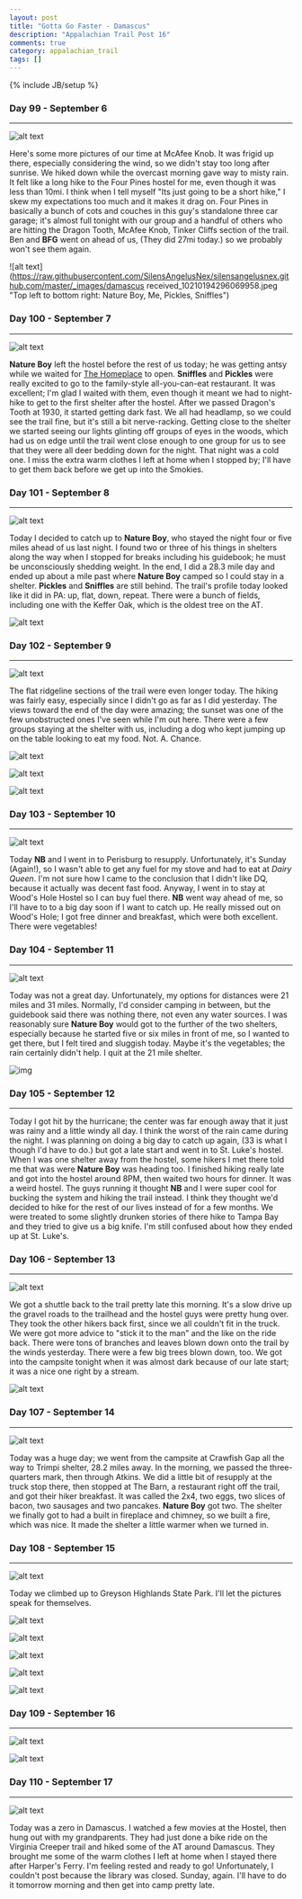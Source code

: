 ```yaml
---
layout: post
title: "Gotta Go Faster - Damascus"
description: "Appalachian Trail Post 16"
comments: true
category: appalachian_trail
tags: []
---
```

{% include JB/setup %}

### Day 99 - September 6
---

![alt text](https://raw.githubusercontent.com/SilensAngelusNex/silensangelusnex.github.com/master/_images/damascus/received_10210194296069958.jpeg "McAfee Knob")

Here's some more pictures of our time at McAfee Knob. It was frigid up there, especially considering the wind, so we didn't stay too long after sunrise. We hiked down while the overcast morning gave way to misty rain. It felt like a long hike to the Four Pines hostel for me, even though it was less than 10mi. I think when I tell myself "Its just going to be a short hike," I skew my expectations too much and it makes it drag on. Four Pines in basically a bunch of cots and couches in this guy's standalone three car garage; it's almost full tonight with our group and a handful of others who are hitting the Dragon Tooth, McAfee Knob, Tinker Cliffs section of the trail. Ben and **BFG** went on ahead of us, (They did 27mi today.) so we probably won't see them again.

![alt text](https://raw.githubusercontent.com/SilensAngelusNex/silensangelusnex.github.com/master/_images/damascus received_10210194296069958.jpeg "Top left to bottom right: Nature Boy, Me, Pickles, Sniffles")


### Day 100 - September 7
---

![alt text](https://raw.githubusercontent.com/SilensAngelusNex/silensangelusnex.github.com/master/_images/damascus/20170907_190130.jpg "View from Dragon's Tooth")

**Nature Boy** left the hostel before the rest of us today; he was getting antsy while we waited for [The Homeplace](https://thetrek.co/appalachian-trail/the-homeplace-restaurant-closes-permanently/) to open. **Sniffles** and **Pickles** were really excited to go to the family-style all-you-can-eat restaurant. It was excellent; I'm glad I waited with them, even though it meant we had to night-hike to get to the first shelter after the hostel. After we passed Dragon's Tooth at 1930, it started getting dark fast. We all had headlamp, so we could see the trail fine, but it's still a bit nerve-racking. Getting close to the shelter we started seeing our lights glinting off groups of eyes in the woods, which had us on edge until the trail went close enough to one group for us to see that they were all deer bedding down for the night. That night was a cold one. I miss the extra warm clothes I left at home when I stopped by; I'll have to get them back before we get up into the Smokies.

### Day 101 - September 8
---

![alt text](https://raw.githubusercontent.com/SilensAngelusNex/silensangelusnex.github.com/master/_images/damascus/20170908_150506.jpg "Fields")

Today I decided to catch up to **Nature Boy**, who stayed the night four or five miles ahead of us last night. I found two or three of his things in shelters along the way when I stopped for breaks including his guidebook; he must be unconsciously shedding weight. In the end, I did a 28.3 mile day and ended up about a mile past where **Nature Boy** camped so I could stay in a shelter. **Pickles** and **Sniffles** are still behind. The trail's profile today looked like it did in PA: up, flat, down, repeat. There were a bunch of fields, including one with the Keffer Oak, which is the oldest tree on the AT.

![alt text](https://raw.githubusercontent.com/SilensAngelusNex/silensangelusnex.github.com/master/_images/damascus/20170908_144431.jpg "Keffer Oak")

### Day 102 - September 9
---

![alt text](https://raw.githubusercontent.com/SilensAngelusNex/silensangelusnex.github.com/master/_images/damascus/20170909_103441.jpg "View from Wind Rock")

The flat ridgeline sections of the trail were even longer today. The hiking was fairly easy, especially since I didn't go as far as I did yesterday. The views toward the end of the day were amazing; the sunset was one of the few unobstructed ones I've seen while I'm out here. There were a few groups staying at the shelter with us, including a dog who kept jumping up on the table looking to eat my food. Not. A. Chance.

![alt text](https://raw.githubusercontent.com/SilensAngelusNex/silensangelusnex.github.com/master/_images/damascus/20170909_182635.jpg "Powerline Slash View")

![alt text](https://raw.githubusercontent.com/SilensAngelusNex/silensangelusnex.github.com/master/_images/damascus/20170909_184019.jpg "View up to Rice Field Shelter")

![alt text](https://raw.githubusercontent.com/SilensAngelusNex/silensangelusnex.github.com/master/_images/damascus/received_10210194296669973.jpeg "Sunset at Rice Field Shelter")

### Day 103 - September 10
---

![alt text](https://raw.githubusercontent.com/SilensAngelusNex/silensangelusnex.github.com/master/_images/damascus/20170910_162335.jpg "View near Doc's Knob")

Today **NB** and I went in to Perisburg to resupply. Unfortunately, it's Sunday (Again!), so I wasn't able to get any fuel for my stove and had to eat at *Dairy Queen*. I'm not sure how I came to the conclusion that I didn't like DQ, because it actually was decent fast food. Anyway, I went in to stay at Wood's Hole Hostel so I can buy fuel there. **NB** went way ahead of me, so I'll have to to a big day soon if I want to catch up. He really missed out on Wood's Hole; I got free dinner and breakfast, which were both excellent. There were vegetables!

### Day 104 - September 11
---

![alt text](https://raw.githubusercontent.com/SilensAngelusNex/silensangelusnex.github.com/master/_images/damascus/20170911_133906.jpg "Dismal Falls")

Today was not a great day. Unfortunately, my options for distances were 21 miles and 31 miles. Normally, I'd consider camping in between, but the guidebook said there was nothing there, not even any water sources. I was reasonably sure **Nature Boy** would got to the further of the two shelters, especially because he started five or six miles in front of me, so I wanted to get there, but I felt tired and sluggish today. Maybe it's the vegetables; the rain certainly didn't help. I quit at the 21 mile shelter.

![img](https://raw.githubusercontent.com/SilensAngelusNex/silensangelusnex.github.com/master/_images/damascus/20170911_103107.jpg)

### Day 105 - September 12
---

Today I got hit by the hurricane; the center was far enough away that it just was rainy and a little windy all day. I think the worst of the rain came during the night. I was planning on doing a big day to catch up again, (33 is what I though I'd have to do.) but got a late start and went in to St. Luke's hostel. When I was one shelter away from the hostel, some hikers I met there told me that was were **Nature Boy** was heading too. I finished hiking really late and got into the hostel around 8PM, then waited two hours for dinner. It was a weird hostel. The guys running it thought **NB** and I were super cool for bucking the system and hiking the trail instead. I think they thought we'd decided to hike for the rest of our lives instead of for a few months. We were treated to some slightly drunken stories of there hike to Tampa Bay and they tried to give us a big knife. I'm still confused about how they ended up at St. Luke's.

### Day 106 - September 13
---

![alt text](https://raw.githubusercontent.com/SilensAngelusNex/silensangelusnex.github.com/master/_images/damascus/20170913_124602.jpg "On the way down Chesnut Knob")

We got a shuttle back to the trail pretty late this morning. It's a slow drive up the gravel roads to the trailhead and the hostel guys were pretty hung over. They took the other hikers back first, since we all couldn't fit in the truck. We were got more advice to "stick it to the man" and the like on the ride back. There were tons of branches and leaves blown down onto the trail by the winds yesterday. There were a few big trees blown down, too. We got into the campsite tonight when it was almost dark because of our late start; it was a nice one right by a stream.

![alt text](https://raw.githubusercontent.com/SilensAngelusNex/silensangelusnex.github.com/master/_images/damascus/20170913_170039.jpg "Fields near Walker Mountain")

### Day 107 - September 14
---

![alt text](https://raw.githubusercontent.com/SilensAngelusNex/silensangelusnex.github.com/master/_images/damascus/20170914_082732.jpg "One quarter left!")

Today was a huge day; we went from the campsite at Crawfish Gap all the way to Trimpi shelter, 28.2 miles away. In the morning, we passed the three-quarters mark, then through Atkins. We did a little bit of resupply at the truck stop there, then stopped at The Barn, a restaurant right off the trail, and got their hiker breakfast. It was called the 2x4, two eggs, two slices of bacon, two sausages and two pancakes. **Nature Boy** got two. The shelter we finally got to had a built in fireplace and chimney, so we built a fire, which was nice. It made the shelter a little warmer when we turned in.

### Day 108 - September 15
---

![alt text](https://raw.githubusercontent.com/SilensAngelusNex/silensangelusnex.github.com/master/_images/damascus/20170915_145703.jpg "Greyson Highlands View")

Today we climbed up to Greyson Highlands State Park. I'll let the pictures speak for themselves.

![alt text](https://raw.githubusercontent.com/SilensAngelusNex/silensangelusnex.github.com/master/_images/damascus/20170915_100251.jpg "Comer's Creek")

![alt text](https://raw.githubusercontent.com/SilensAngelusNex/silensangelusnex.github.com/master/_images/damascus/20170915_142817.jpg "Greyson Highlands View")

![alt text](https://raw.githubusercontent.com/SilensAngelusNex/silensangelusnex.github.com/master/_images/damascus/20170915_145951.jpg "One of the park's wild ponies")

![alt text](https://raw.githubusercontent.com/SilensAngelusNex/silensangelusnex.github.com/master/_images/damascus/20170915_150215.jpg "Greyson Highlands View")

![alt text](https://raw.githubusercontent.com/SilensAngelusNex/silensangelusnex.github.com/master/_images/damascus/20170915_195813.jpg "Sunset on Thomas Knob")

### Day 109 - September 16
---

![alt text](https://raw.githubusercontent.com/SilensAngelusNex/silensangelusnex.github.com/master/_images/damascus/20170916_102807.jpg "Buzzard Rock")



![alt text](https://raw.githubusercontent.com/SilensAngelusNex/silensangelusnex.github.com/master/_images/damascus/20170916_091518.jpg "Hill north of Elk Garden")

### Day 110 - September 17
---

![alt text](https://raw.githubusercontent.com/SilensAngelusNex/silensangelusnex.github.com/master/_images/damascus/VirginiaCreeper.jpg "Grandparents on the Virginia Creeper")

Today was a zero in Damascus. I watched a few movies at the Hostel, then hung out with my grandparents. They had just done a bike ride on the Virginia Creeper trail and hiked some of the AT around Damascus. They brought me some of the warm clothes I left at home when I stayed there after Harper's Ferry. I'm feeling rested and ready to go! Unfortunately, I couldn't post because the library was closed. Sunday, again. I'll have to do it tomorrow morning and then get into camp pretty late.
